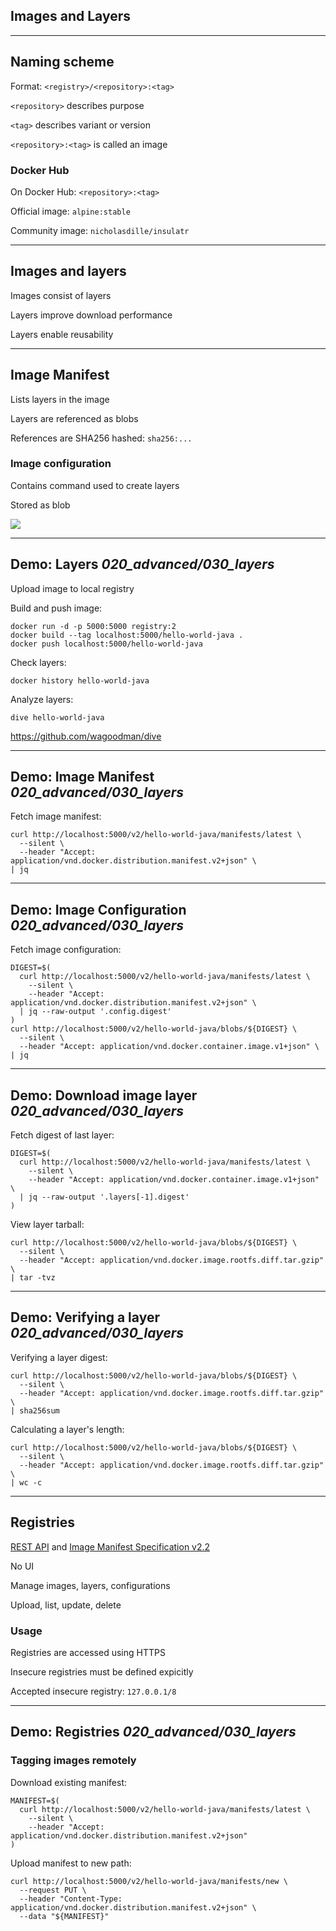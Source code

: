 <!-- .slide: id="layers" class="center" style="text-align: center; vertical-align: middle" -->

## Images and Layers

---

## Naming scheme

Format: `<registry>/<repository>:<tag>`

`<repository>` describes purpose

`<tag>` describes variant or version

`<repository>:<tag>` is called an image

### Docker Hub

On Docker Hub: `<repository>:<tag>`

Official image: `alpine:stable`

Community image: `nicholasdille/insulatr`

---

## Images and layers

Images consist of layers

Layers improve download performance

Layers enable reusability

---

## Image Manifest

Lists layers in the image

Layers are referenced as blobs

References are SHA256 hashed: `sha256:...`

### Image configuration

Contains command used to create layers

Stored as blob

![](020_advanced/030_layers/image.svg) <!-- .element: style="display: block; margin-left: auto; margin-right: auto;" -->

---

## Demo: Layers <i class="far fa-folder-open tooltip"><span class="tooltiptext tooltip-right">020_advanced/030_layers</span></i>

Upload image to local registry

Build and push image:

```plaintext
docker run -d -p 5000:5000 registry:2
docker build --tag localhost:5000/hello-world-java .
docker push localhost:5000/hello-world-java
```

Check layers:

```plaintext
docker history hello-world-java
```

Analyze layers:

```plaintext
dive hello-world-java
```

https://github.com/wagoodman/dive

---

## Demo: Image Manifest <i class="far fa-folder-open tooltip"><span class="tooltiptext tooltip-right">020_advanced/030_layers</span></i>

Fetch image manifest:

```plaintext
curl http://localhost:5000/v2/hello-world-java/manifests/latest \
  --silent \
  --header "Accept: application/vnd.docker.distribution.manifest.v2+json" \
| jq
```

---

## Demo: Image Configuration <i class="far fa-folder-open tooltip"><span class="tooltiptext tooltip-right">020_advanced/030_layers</span></i>

Fetch image configuration:

```plaintext
DIGEST=$(
  curl http://localhost:5000/v2/hello-world-java/manifests/latest \
    --silent \
    --header "Accept: application/vnd.docker.distribution.manifest.v2+json" \
  | jq --raw-output '.config.digest'
)
curl http://localhost:5000/v2/hello-world-java/blobs/${DIGEST} \
  --silent \
  --header "Accept: application/vnd.docker.container.image.v1+json" \
| jq
```

---

## Demo: Download image layer <i class="far fa-folder-open tooltip"><span class="tooltiptext tooltip-right">020_advanced/030_layers</span></i>

Fetch digest of last layer:

```plaintext
DIGEST=$(
  curl http://localhost:5000/v2/hello-world-java/manifests/latest \
    --silent \
    --header "Accept: application/vnd.docker.container.image.v1+json" \
  | jq --raw-output '.layers[-1].digest'
)
```

View layer tarball:

```plaintext
curl http://localhost:5000/v2/hello-world-java/blobs/${DIGEST} \
  --silent \
  --header "Accept: application/vnd.docker.image.rootfs.diff.tar.gzip" \
| tar -tvz
```

---

## Demo: Verifying a layer <i class="far fa-folder-open tooltip"><span class="tooltiptext tooltip-right">020_advanced/030_layers</span></i>

Verifying a layer digest:

```plaintext
curl http://localhost:5000/v2/hello-world-java/blobs/${DIGEST} \
  --silent \
  --header "Accept: application/vnd.docker.image.rootfs.diff.tar.gzip" \
| sha256sum
```

Calculating a layer's length:

```plaintext
curl http://localhost:5000/v2/hello-world-java/blobs/${DIGEST} \
  --silent \
  --header "Accept: application/vnd.docker.image.rootfs.diff.tar.gzip" \
| wc -c
```

---

## Registries

[REST API](https://docs.docker.com/registry/spec/api/) and [Image Manifest Specification v2.2](https://docs.docker.com/registry/spec/manifest-v2-2/)

No UI

Manage images, layers, configurations

Upload, list, update, delete

### Usage

Registries are accessed using HTTPS

Insecure registries must be defined expicitly

Accepted insecure registry: `127.0.0.1/8`

---

## Demo: Registries <i class="far fa-folder-open tooltip"><span class="tooltiptext tooltip-right">020_advanced/030_layers</span></i>

### Tagging images remotely

Download existing manifest:

```plaintext
MANIFEST=$(
  curl http://localhost:5000/v2/hello-world-java/manifests/latest \
    --silent \
    --header "Accept: application/vnd.docker.distribution.manifest.v2+json"
)
```

Upload manifest to new path:

```plaintext
curl http://localhost:5000/v2/hello-world-java/manifests/new \
  --request PUT \
  --header "Content-Type: application/vnd.docker.distribution.manifest.v2+json" \
  --data "${MANIFEST}"
```
